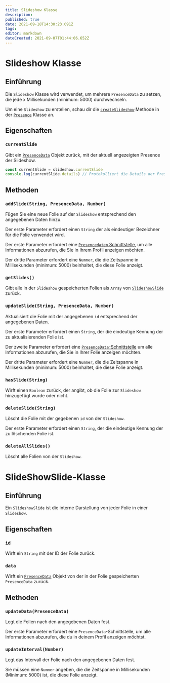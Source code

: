 ```yaml
---
title: Slideshow Klasse
description: 
published: true
date: 2021-09-18T14:30:23.091Z
tags: 
editor: markdown
dateCreated: 2021-09-07T01:44:06.652Z
---
```


# Slideshow Klasse

## Einführung

Die `Slideshow` Klasse wird verwendet, um mehrere `PresenceData` zu setzen, die jede x Millisekunden (minimum: 5000) durchwechseln.

Um eine `Slideshow` zu erstellen, schau dir die [`createSlideshow`](/dev/presence/class#createslideshow) Methode in der [`Presence`](/dev/presence/class) Klasse an.

## Eigenschaften

### `currentSlide`

Gibt ein [`PresenceData`](/dev/presence/class#presencedata-interface) Objekt zurück, mit der aktuell angezeigten Presence der Slideshow.

```typescript
const currentSlide = slideshow.currentSlide
console.log(currentSlide.details) // Protokolliert die Details der PresenceData in der Konsole
```

## Methoden

### `addSlide(String, PresenceData, Number)`

Fügen Sie eine neue Folie auf der `Slideshow` entsprechend den angegebenen Daten hinzu.

Der erste Parameter erfordert einen `String` der als eindeutiger Bezeichner für die Folie verwendet wird.

Der erste Parameter erfordert eine [`Presencedaten` Schnittstelle](/dev/presence/class#presencedata-interface), um alle Informationen abzurufen, die Sie in Ihrem Profil anzeigen möchten.

Der dritte Parameter erfordert eine `Nummer`, die die Zeitspanne in Millisekunden (minimum: 5000) beinhaltet, die diese Folie anzeigt.

### `getSlides()`

Gibt alle in der `Slideshow` gespeicherten Folien als `Array` von [`SlideshowSlide`](#slideshowslide-class) zurück.

### `updateSlide(String, PresenceData, Number)`

Aktualisiert die Folie mit der angegebenen `id` entsprechend der angegebenen Daten.

Der erste Parameter erfordert einen `String`, der die eindeutige Kennung der zu aktualisierenden Folie ist.

Der zweite Parameter erfordert eine [`PresenceData`-Schnittstelle](/dev/presence/class#presencedata-interface) um alle Informationen abzurufen, die Sie in Ihrer Folie anzeigen möchten.

Der dritte Parameter erfordert eine `Nummer`, die die Zeitspanne in Millisekunden (minimum: 5000) beinhaltet, die diese Folie anzeigt.

### `hasSlide(String)`

Wirft einen `Boolean` zurück, der angibt, ob die Folie zur `Slideshow` hinzugefügt wurde oder nicht.

### `deleteSlide(String)`

Löscht die Folie mit der gegebenen `id` von der `Slideshow`.

Der erste Parameter erfordert einen `String`, der die eindeutige Kennung der zu löschenden Folie ist.

### `deleteAllSlides()`

Löscht alle Folien von der `Slideshow`.

# SlideShowSlide-Klasse

## Einführung

Ein `SlideshowSlide` ist die interne Darstellung von jeder Folie in einer `Slideshow`.

## Eigenschaften

### `id`

Wirft ein `String` mit der ID der Folie zurück.

### `data`

Wirft ein [`PresenceData`](/dev/presence/class#presencedata-interface) Objekt von der in der Folie gespeicherten `PresenceData` zurück.

## Methoden

### `updateData(PresenceData)`

Legt die Folien nach den angegebenen Daten fest.

Der erste Parameter erfordert eine `PresenceData`-Schnittstelle, um alle Informationen abzurufen, die du in deinem Profil anzeigen möchtst.

### `updateInterval(Number)`

Legt das Intervall der Folie nach den angegebenen Daten fest.

Sie müssen eine `Nummer` angeben, die die Zeitspanne in Millisekunden (Minimum: 5000) ist, die diese Folie anzeigt.